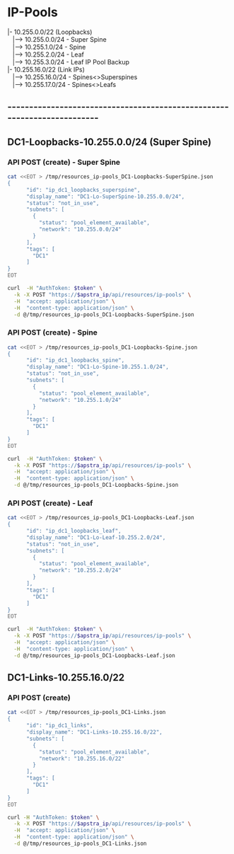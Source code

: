 # IP-Pools
|- 10.255.0.0/22 (Loopbacks) <br>
&nbsp;&nbsp;&nbsp;|--> 10.255.0.0/24 - Super Spine<br>
&nbsp;&nbsp;&nbsp;|--> 10.255.1.0/24 - Spine<br>
&nbsp;&nbsp;&nbsp;|--> 10.255.2.0/24 - Leaf<br>
&nbsp;&nbsp;&nbsp;|--> 10.255.3.0/24 - Leaf IP Pool Backup<br>
|- 10.255.16.0/22 (Link IPs)<br>
&nbsp;&nbsp;&nbsp;|--> 10.255.16.0/24 - Spines<>Superspines<br>
&nbsp;&nbsp;&nbsp;|--> 10.255.17.0/24 - Spines<>Leafs<br>

## ------------------------------------------------------------------------
## DC1-Loopbacks-10.255.0.0/24 (Super Spine)

### API POST (create)  - Super Spine
```bash
cat <<EOT > /tmp/resources_ip-pools_DC1-Loopbacks-SuperSpine.json
{
      "id": "ip_dc1_loopbacks_superspine",
      "display_name": "DC1-Lo-SuperSpine-10.255.0.0/24",
      "status": "not_in_use",
      "subnets": [
        {
          "status": "pool_element_available",
          "network": "10.255.0.0/24"
        }
      ],
      "tags": [
        "DC1"
      ]
}
EOT
```

```bash
curl  -H "AuthToken: $token" \
  -k -X POST "https://$apstra_ip/api/resources/ip-pools" \
  -H  "accept: application/json" \
  -H  "content-type: application/json" \
  -d @/tmp/resources_ip-pools_DC1-Loopbacks-SuperSpine.json
```

### API POST (create)  - Spine
```bash
cat <<EOT > /tmp/resources_ip-pools_DC1-Loopbacks-Spine.json
{
      "id": "ip_dc1_loopbacks_spine",
      "display_name": "DC1-Lo-Spine-10.255.1.0/24",
      "status": "not_in_use",
      "subnets": [
        {
          "status": "pool_element_available",
          "network": "10.255.1.0/24"
        }
      ],
      "tags": [
        "DC1"
      ]
}
EOT
```

```bash
curl  -H "AuthToken: $token" \
  -k -X POST "https://$apstra_ip/api/resources/ip-pools" \
  -H  "accept: application/json" \
  -H  "content-type: application/json" \
  -d @/tmp/resources_ip-pools_DC1-Loopbacks-Spine.json
```

### API POST (create)  - Leaf
```bash
cat <<EOT > /tmp/resources_ip-pools_DC1-Loopbacks-Leaf.json
{
      "id": "ip_dc1_loopbacks_leaf",
      "display_name": "DC1-Lo-Leaf-10.255.2.0/24",
      "status": "not_in_use",
      "subnets": [
        {
          "status": "pool_element_available",
          "network": "10.255.2.0/24"
        }
      ],
      "tags": [
        "DC1"
      ]
}
EOT
```

```bash
curl  -H "AuthToken: $token" \
  -k -X POST "https://$apstra_ip/api/resources/ip-pools" \
  -H  "accept: application/json" \
  -H  "content-type: application/json" \
  -d @/tmp/resources_ip-pools_DC1-Loopbacks-Leaf.json
```

## ###################################################################################################
## DC1-Links-10.255.16.0/22

### API POST (create) 
```bash
cat <<EOT > /tmp/resources_ip-pools_DC1-Links.json
{
      "id": "ip_dc1_links",
      "display_name": "DC1-Links-10.255.16.0/22",
      "subnets": [
        {
          "status": "pool_element_available",
          "network": "10.255.16.0/22"
        }
      ],
      "tags": [
        "DC1"
      ]
}
EOT
```

```bash
curl -H "AuthToken: $token" \
  -k -X POST "https://$apstra_ip/api/resources/ip-pools" \
  -H  "accept: application/json" \
  -H  "content-type: application/json" \
  -d @/tmp/resources_ip-pools_DC1-Links.json
```
